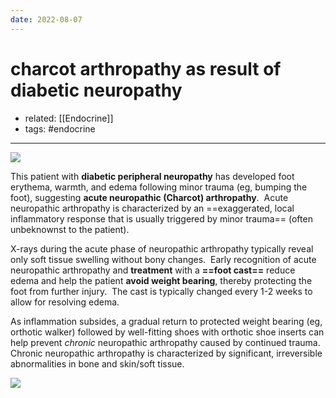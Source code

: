 ```yaml
---
date: 2022-08-07
---
```


# charcot arthropathy as result of diabetic neuropathy

- related: [[Endocrine]]
- tags: #endocrine
---

![](https://photos.thisispiggy.com/file/wikiFiles/20220807094051.png)

This patient with **diabetic peripheral neuropathy** has developed foot erythema, warmth, and edema following minor trauma (eg, bumping the foot), suggesting **acute neuropathic (Charcot) arthropathy**.  Acute neuropathic arthropathy is characterized by an ==exaggerated, local inflammatory response that is usually triggered by minor trauma== (often unbeknownst to the patient).

X-rays during the acute phase of neuropathic arthropathy typically reveal only soft tissue swelling without bony changes.  Early recognition of acute neuropathic arthropathy and **treatment** with a **==foot cast==** reduce edema and help the patient **avoid weight bearing**, thereby protecting the foot from further injury.  The cast is typically changed every 1-2 weeks to allow for resolving edema.

As inflammation subsides, a gradual return to protected weight bearing (eg, orthotic walker) followed by well-fitting shoes with orthotic shoe inserts can help prevent _chronic_ neuropathic arthropathy caused by continued trauma.  Chronic neuropathic arthropathy is characterized by significant, irreversible abnormalities in bone and skin/soft tissue.

![](https://photos.thisispiggy.com/file/wikiFiles/20220807094131.png)

